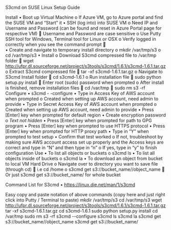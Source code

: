 S3cmd on SUSE Linux Setup Guide
			
Install
•	Boot up Virtual Machine
o	If Azure VM, go to Azure portal and find the SUSE VM and “Start” it
•	SSH (log into) into SUSE VM
o	Need IP and Username and Password (can be found and reset in Azure Portal page for respective VM)
	Username and Password are case sensitive
o	Use Putty SSH tool for Windows, Terminal tool for Linux or OSX
o	Verify logged in correctly when you see the command prompt
	 
•	Create and navigate to temporary install directory
o	mkdir /var/tmp/s3
o	cd /var/tmp/s3
•	Install
o	Download S3cmd compressed file to /var/tmp folder
	wget http://ufpr.dl.sourceforge.net/project/s3tools/s3cmd/1.6.1/s3cmd-1.6.1.tar.gz
o	Extract S3cmd compressed file
	tar -xf s3cmd-1.6.1.tar.gz
o	Navigate to S3cmd Install folder
	cd s3cmd-1.6.1
o	Run installation file
	sudo python setup.py install
	Enter root (sudo) password when prompted 
o	After install is finished, remove installation files
	cd /var/tmp
	sudo rm s3 -rf
 
Configure
•	s3cmd - -configure
•	Type in Access Key of AWS account when prompted
o	Created when setting up AWS account, need admin to provide
•	Type in Secret Access Key of AWS account when prompted
o	Created when setting up AWS account, need admin to provide
•	Press [Enter] key when prompted for default region
•	Create encryption password
o	*Text not hidden*
•	Press [Enter] key when prompted for path to GPG program 
•	Press [Enter] key when prompted to use HTTPS protocol
•	Press [Enter] key when prompted for HTTP proxy path
•	Type in “Y” when prompted to test setup
•	Confirm that test worked
o	If not, troubleshoot by making sure AWS account access set up properly and the Access keys are correct and type in “N” and then type in “n”
o	If yes, type in “y” to finish configuration
Use
•	To list all objects or buckets
o	s3cmd ls
•	To list all objects inside of buckets
o	s3cmd la
•	To download an object from bucket to local VM Hard Drive
o	Navigate over to directory you want to save file (through cd)
	i.e cd /home
o	s3cmd get s3://bucket_name//object_name
	Or just s3cmd get s3://bucket_name/ for whole bucket

Command List for S3cmd
•	https://linux.die.net/man/1/s3cmd

Easy copy and paste notation of above commands (copy here and just right click into Putty / Terminal to paste)
mkdir /var/tmp/s3
cd /var/tmp/s3
wget http://ufpr.dl.sourceforge.net/project/s3tools/s3cmd/1.6.1/s3cmd-1.6.1.tar.gz
tar -xf s3cmd-1.6.1.tar.gz
cd s3cmd-1.6.1
sudo python setup.py install
cd /var/tmp
sudo rm s3 -rf
s3cmd --configure
s3cmd ls
s3cmd la
s3cmd get s3://bucket_name//object_name
s3cmd get s3://bucket_name/
